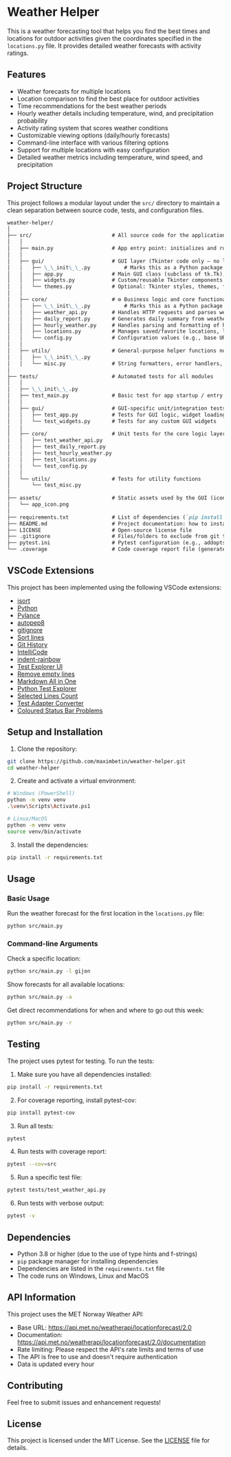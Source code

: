 # Weather Helper

This is a weather forecasting tool that helps you find the best times and locations for outdoor activities given the coordinates specified in the `locations.py` file. It provides detailed weather forecasts with activity ratings.

## Features

- Weather forecasts for multiple locations
- Location comparison to find the best place for outdoor activities
- Time recommendations for the best weather periods
- Hourly weather details including temperature, wind, and precipitation probability
- Activity rating system that scores weather conditions
- Customizable viewing options (daily/hourly forecasts)
- Command-line interface with various filtering options
- Support for multiple locations with easy configuration
- Detailed weather metrics including temperature, wind speed, and precipitation

## Project Structure

This project follows a modular layout under the `src/` directory to maintain a clean separation between source code, tests, and configuration files.

```markdown
weather-helper/
│
├── src/                          # All source code for the application
│   │
│   ├── main.py                   # App entry point: initializes and runs the Tkinter GUI
│   │
│   ├── gui/                      # GUI layer (Tkinter code only — no logic!)
│   │   ├── \_\_init\_\_.py           # Marks this as a Python package
│   │   ├── app.py                # Main GUI class (subclass of tk.Tk), sets up window, widgets
│   │   ├── widgets.py            # Custom/reusable Tkinter components (e.g., input panels, layout frames)
│   │   └── themes.py             # Optional: Tkinter styles, themes, fonts, icons
│   │
│   ├── core/                     # ⚙ Business logic and core functionality (no UI code!)
│   │   ├── \_\_init\_\_.py           # Marks this as a Python package
│   │   ├── weather_api.py        # Handles HTTP requests and parses weather data from websites/APIs
│   │   ├── daily_report.py       # Generates daily summary from weather data
│   │   ├── hourly_weather.py     # Handles parsing and formatting of hourly forecast data
│   │   ├── locations.py          # Manages saved/favorite locations, location validation
│   │   └── config.py             # Configuration values (e.g., base URLs, headers, constants)
│   │
│   ├── utils/                    # General-purpose helper functions not tied to core logic
│   │   ├── \_\_init\_\_.py
│   │   └── misc.py               # String formatters, error handlers, date utilities, etc.
│
├── tests/                        # Automated tests for all modules
│   │
│   ├── \_\_init\_\_.py
│   ├── test_main.py              # Basic test for app startup / entry point
│   │
│   ├── gui/                      # GUI-specific unit/integration tests (if any)
│   │   ├── test_app.py           # Tests for GUI logic, widget loading, etc.
│   │   └── test_widgets.py       # Tests for any custom GUI widgets
│   │
│   ├── core/                     # Unit tests for the core logic layer
│   │   ├── test_weather_api.py
│   │   ├── test_daily_report.py
│   │   ├── test_hourly_weather.py
│   │   ├── test_locations.py
│   │   └── test_config.py
│   │
│   └── utils/                    # Tests for utility functions
│       └── test_misc.py
│
├── assets/                       # Static assets used by the GUI (icons, images, splash screens)
│   └── app_icon.png
│
├── requirements.txt              # List of dependencies (`pip install -r requirements.txt`)
├── README.md                     # Project documentation: how to install, run, develop
├── LICENSE                       # Open-source license file
├── .gitignore                    # Files/folders to exclude from git tracking (e.g., \_\_pycache\_\_)
├── pytest.ini                    # Pytest configuration (e.g., addopts, test paths)
└── .coverage                     # Code coverage report file (generated after running tests)
```

## VSCode Extensions

This project has been implemented using the following VSCode extensions:

- [isort](https://marketplace.visualstudio.com/items?itemName=ms-python.isort)
- [Python](https://marketplace.visualstudio.com/items?itemName=ms-python.python)
- [Pylance](https://marketplace.visualstudio.com/items?itemName=ms-python.vscode-pylance)
- [autopep8](https://marketplace.visualstudio.com/items?itemName=ms-python.autopep8)
- [gitignore](https://marketplace.visualstudio.com/items?itemName=codezombiech.gitignore)
- [Sort lines](https://marketplace.visualstudio.com/items?itemName=Tyriar.sort-lines)
- [Git History](https://marketplace.visualstudio.com/items?itemName=donjayamanne.githistory)
- [IntelliCode](https://marketplace.visualstudio.com/items?itemName=VisualStudioExptTeam.vscodeintellicode)
- [indent-rainbow](https://marketplace.visualstudio.com/items?itemName=oderwat.indent-rainbow)
- [Test Explorer UI](https://marketplace.visualstudio.com/items?itemName=hbenl.vscode-test-explorer)
- [Remove empty lines](https://marketplace.visualstudio.com/items?itemName=aaron-bond.better-comments)
- [Markdown All in One](https://marketplace.visualstudio.com/items?itemName=yzhang.markdown-all-in-one)
- [Python Test Explorer](https://marketplace.visualstudio.com/items?itemName=hbenl.vscode-test-explorer)
- [Selected Lines Count](https://marketplace.visualstudio.com/items?itemName=aaron-bond.better-comments)
- [Test Adapter Converter](https://marketplace.visualstudio.com/items?itemName=ms-vscode.test-adapter-converter)
- [Coloured Status Bar Problems](https://marketplace.visualstudio.com/items?itemName=bradzacher.vscode-coloured-status-bar-problems)

## Setup and Installation

1. Clone the repository:
```bash
git clone https://github.com/maximbetin/weather-helper.git
cd weather-helper
```

2. Create and activate a virtual environment:
```bash
# Windows (PowerShell)
python -m venv venv
.\venv\Scripts\Activate.ps1

# Linux/MacOS
python -m venv venv
source venv/bin/activate
```

3. Install the dependencies:
```bash
pip install -r requirements.txt
```

## Usage

### Basic Usage
Run the weather forecast for the first location in the `locations.py` file:
```bash
python src/main.py
```

### Command-line Arguments

Check a specific location:
```bash
python src/main.py -l gijon
```

Show forecasts for all available locations:
```bash
python src/main.py -a
```

Get direct recommendations for when and where to go out this week:
```bash
python src/main.py -r
```

## Testing

The project uses pytest for testing. To run the tests:

1. Make sure you have all dependencies installed:
```bash
pip install -r requirements.txt
```

2. For coverage reporting, install pytest-cov:
```bash
pip install pytest-cov
```

3. Run all tests:
```bash
pytest
```

4. Run tests with coverage report:
```bash
pytest --cov=src
```

5. Run a specific test file:
```bash
pytest tests/test_weather_api.py
```

6. Run tests with verbose output:
```bash
pytest -v
```

## Dependencies

- Python 3.8 or higher (due to the use of type hints and f-strings)
- `pip` package manager for installing dependencies
- Dependencies are listed in the `requirements.txt` file
- The code runs on Windows, Linux and MacOS

## API Information

This project uses the MET Norway Weather API:
- Base URL: https://api.met.no/weatherapi/locationforecast/2.0
- Documentation: https://api.met.no/weatherapi/locationforecast/2.0/documentation
- Rate limiting: Please respect the API's rate limits and terms of use
- The API is free to use and doesn't require authentication
- Data is updated every hour

## Contributing

Feel free to submit issues and enhancement requests!

## License

This project is licensed under the MIT License. See the [LICENSE](LICENSE) file for details.